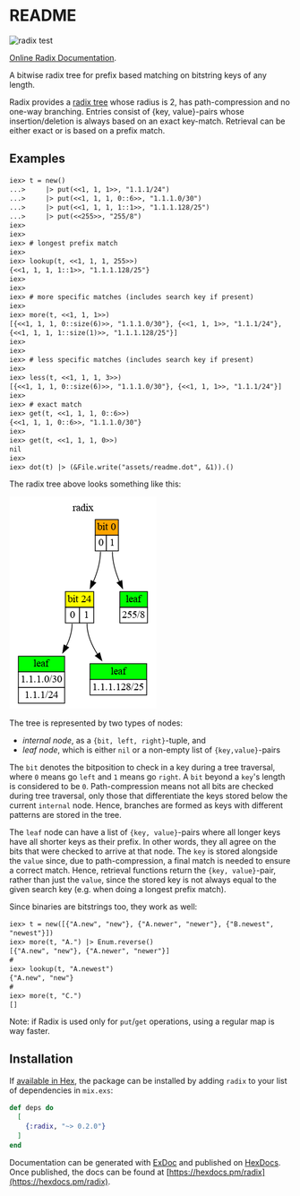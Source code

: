 # README

![radix test](https://github.com/hertogp/radix/actions/workflows/elixir.yml/badge.svg)


[Online Radix Documentation](https://hexdocs.pm/radix).

<!-- @MODULEDOC -->

A bitwise radix tree for prefix based matching on bitstring keys of any length.

Radix provides a [radix tree](https://en.wikipedia.org/wiki/Radix_tree) whose
radius is 2, has path-compression and no one-way branching.  Entries consist of
{key, value}-pairs whose insertion/deletion is always based on an exact
key-match. Retrieval can be either exact or is based on a prefix match.


## Examples

    iex> t = new()
    ...>     |> put(<<1, 1, 1>>, "1.1.1/24")
    ...>     |> put(<<1, 1, 1, 0::6>>, "1.1.1.0/30")
    ...>     |> put(<<1, 1, 1, 1::1>>, "1.1.1.128/25")
    ...>     |> put(<<255>>, "255/8")
    iex>
    iex>
    iex> # longest prefix match
    iex>
    iex> lookup(t, <<1, 1, 1, 255>>)
    {<<1, 1, 1, 1::1>>, "1.1.1.128/25"}
    iex>
    iex>
    iex> # more specific matches (includes search key if present)
    iex>
    iex> more(t, <<1, 1, 1>>)
    [{<<1, 1, 1, 0::size(6)>>, "1.1.1.0/30"}, {<<1, 1, 1>>, "1.1.1/24"}, {<<1, 1, 1, 1::size(1)>>, "1.1.1.128/25"}]
    iex>
    iex>
    iex> # less specific matches (includes search key if present)
    iex>
    iex> less(t, <<1, 1, 1, 3>>)
    [{<<1, 1, 1, 0::size(6)>>, "1.1.1.0/30"}, {<<1, 1, 1>>, "1.1.1/24"}]
    iex>
    iex> # exact match
    iex> get(t, <<1, 1, 1, 0::6>>)
    {<<1, 1, 1, 0::6>>, "1.1.1.0/30"}
    iex>
    iex> get(t, <<1, 1, 1, 0>>)
    nil
    iex>
    iex> dot(t) |> (&File.write("assets/readme.dot", &1)).()


The radix tree above looks something like this:

![Radix](assets/readme.dot.png)

The tree is represented by two types of nodes:
- *internal node*, as a `{bit, left, right}`-tuple, and
- *leaf node*, which is either `nil` or a non-empty list of `{key,value}`-pairs

The `bit` denotes the bitposition to check in a key during a tree traversal,
where `0` means go `left` and `1` means go `right`.  A `bit` beyond a `key`'s
length is considered to be `0`.  Path-compression means not all bits are
checked during tree traversal, only those that differentiate the keys stored
below the current `internal` node.  Hence, branches are formed as keys with
different patterns are stored in the tree.

The `leaf` node can have a list of `{key, value}`-pairs where all longer keys
have all shorter keys as their prefix.  In other words, they all agree on the
bits that were checked to arrive at that node.  The `key` is stored alongside
the `value` since, due to path-compression, a final match is needed to ensure
a correct match.  Hence, retrieval functions return the `{key, value}`-pair,
rather than just the `value`, since the stored key is not always equal to the
given search key (e.g. when doing a longest prefix match).


Since binaries are bitstrings too, they work as well:

    iex> t = new([{"A.new", "new"}, {"A.newer", "newer"}, {"B.newest", "newest"}])
    iex> more(t, "A.") |> Enum.reverse()
    [{"A.new", "new"}, {"A.newer", "newer"}]
    #
    iex> lookup(t, "A.newest")
    {"A.new", "new"}
    #
    iex> more(t, "C.")
    []

<!-- @MODULEDOC -->

Note: if Radix is used only for `put`/`get` operations, using a regular map
is way faster.


## Installation

If [available in Hex](https://hex.pm/docs/publish), the package can be installed
by adding `radix` to your list of dependencies in `mix.exs`:

```elixir
def deps do
  [
    {:radix, "~> 0.2.0"}
  ]
end
```

Documentation can be generated with [ExDoc](https://github.com/elixir-lang/ex_doc)
and published on [HexDocs](https://hexdocs.pm). Once published, the docs can
be found at [https://hexdocs.pm/radix](https://hexdocs.pm/radix).

